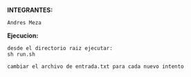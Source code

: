 **INTEGRANTES:**

	Andres Meza


**Ejecucion:**
    
    desde el directorio raiz ejecutar:
    sh run.sh
    
    cambiar el archivo de entrada.txt para cada nuevo intento